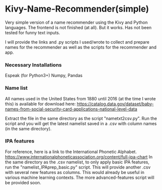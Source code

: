 # Kivy-Name-Recommender(simple)
Very simple version of a name recommender using the Kivy and Python languages. 
The frontend is not finished (at all). But it works. Has not been tested for funny text inputs. 

I will provide the links and .py scripts I used/wrote to collect and prepare names for the recommender as well as the scripts for the recommender and app.

### Necessary Installations
Espeak (for Python3+)
Numpy, Pandas

### Name list
All names used in the United States from 1880 until 2016 (at the time I wrote this) is available for download here:  https://catalog.data.gov/dataset/baby-names-from-social-security-card-applications-national-level-data

Extract the file in the same directory as the script "nametxt2csv.py". Run the script and you will get the latest namelist saved in a .csv with column names (in the same directory).

### IPA features
For reference, here is a link to the International Phonetic Alphabet. https://www.internationalphoneticassociation.org/content/full-ipa-chart
In the same directory as the .csv namelist, to only apply basic IPA features, run the "namelist_IPAprep_basic.py" script. This will provide another .csv with several new features as columns. This would already be useful in various machine learning contexts. 
The more advanced-features script will be provided soon.


